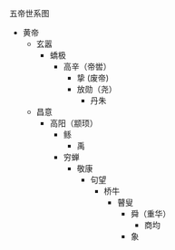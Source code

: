 五帝世系图
* 黄帝
  * 玄嚣
    * 蟜极
      * 高辛（帝喾）
        * 挚 (废帝)
        * 放勋（尧）
          * 丹朱
  * 昌意
    * 高阳（颛顼）
      * 鲧
        * 禹
      * 穷蝉
        * 敬康
          * 句望
            * 桥牛
              * 瞽叟
                * 舜（重华）
                  * 商均
                * 象
